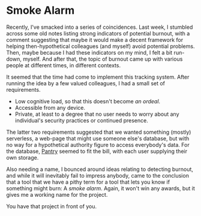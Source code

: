 # Smoke Alarm

Recently, I've smacked into a series of coincidences.  Last week, I stumbled across some old notes listing strong indicators of potential burnout, with a comment suggesting that maybe it would make a decent framework for helping then-hypothetical colleagues (and myself) avoid potential problems.  Then, maybe because I had these indicators on my mind, I felt a bit run-down, myself.  And after that, the topic of burnout came up with various people at different times, in different contexts.

It seemed that the time had come to implement this tracking system.  After running the idea by a few valued colleagues, I had a small set of requirements.

 * Low cognitive load, so that this doesn't become *an ordeal*.
 * Accessible from any device.
 * Private, at least to a degree that no user needs to worry about any individual's security practices or continued presence.

The latter two requirements suggested that we wanted something (mostly) serverless, a web-page that might use someone else's database, but with no way for a hypothetical authority figure to access everybody's data.  For the database, [Pantry](https://getpantry.cloud/) seemed to fit the bill, with each user supplying their own storage.

Also needing a name, I bounced around ideas relating to detecting burnout, and while it will inevitably fail to impress anybody, came to the conclusion that a tool that we have a pithy term for a tool that lets you know if something might burn:  A *smoke alarm*.  Again, it won't win any awards, but it gives me a working name for the project.

You have that project in front of you.

